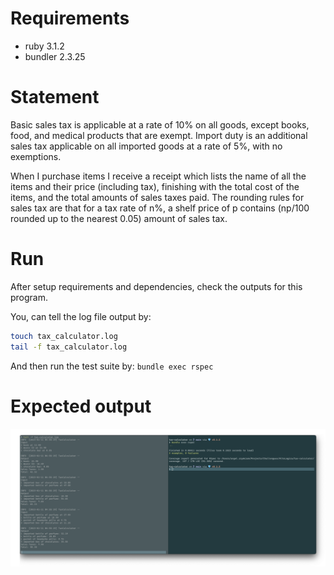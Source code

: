 # Requirements

- ruby 3.1.2
- bundler 2.3.25

# Statement

Basic sales tax is applicable at a rate of 10% on all goods, except books,
food, and medical products that are exempt. Import duty is an
additional sales tax applicable on all imported goods at a rate of 5%,
with no exemptions.

When I purchase items I receive a receipt which lists the name of
all the items and their price (including tax), finishing with the
total cost of the items, and the total amounts of sales taxes paid.
The rounding rules for sales tax are that for a tax rate of n%,
a shelf price of p contains (np/100 rounded up to the nearest 0.05) amount of
sales tax.

# Run

After setup requirements and dependencies,
check the outputs for this program.

You, can tell the log file output by:

```bash
touch tax_calculator.log
tail -f tax_calculator.log
```

And then run the test suite by:
`bundle exec rspec`

# Expected output

![output](tax-calculator.png)
